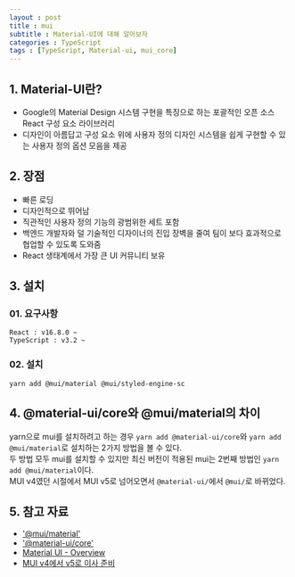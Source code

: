 ```yaml
---
layout : post
title : mui
subtitle : Material-UI에 대해 알아보자
categories : TypeScript
tags : [TypeScript, Material-ui, mui_core]
---
```


## 1. Material-UI란?
- Google의 Material Design 시스템 구현을 특징으로 하는 포괄적인 오픈 소스 React 구성 요소 라이브러리   
- 디자인이 아름답고 구성 요소 위에 사용자 정의 디자인 시스템을 쉽게 구현할 수 있는 사용자 정의 옵션 모음을 제공

## 2. 장점
- 빠른 로딩
- 디자인적으로 뛰어남
- 직관적인 사용자 정의 기능의 광범위한 세트 포함
- 백엔드 개발자와 덜 기술적인 디자이너의 진입 장벽을 줄여 팀이 보다 효과적으로 협업할 수 있도록 도와줌
- React 생태계에서 가장 큰 UI 커뮤니티 보유

## 3. 설치

### 01. 요구사항

```
React : v16.8.0 ~
TypeScript : v3.2 ~
```

### 02. 설치

```
yarn add @mui/material @mui/styled-engine-sc
```

## 4. @material-ui/core와 @mui/material의 차이
yarn으로 mui를 설치하려고 하는 경우 `yarn add @material-ui/core`와 `yarn add @mui/material`로 설치하는 2가지 방법을 볼 수 있다.   
두 방법 모두 mui를 설치할 수 있지만 최신 버전이 적용된 mui는 2번째 방법인 `yarn add @mui/material`이다.   
MUI v4였던 시절에서 MUI v5로 넘어오면서 `@material-ui/`에서 `@mui/`로 바뀌었다.

## 5. 참고 자료
- ['@mui/material'](https://yarnpkg.com/package/@mui/material)
- ['@material-ui/core'](https://yarnpkg.com/package/@material-ui/core#readme)
- [Material UI - Overview](https://mui.com/material-ui/getting-started/overview/)
- [MUI v4에서 v5로 이사 준비](https://dev.classmethod.jp/articles/prepare-to-move-mui-v4-to-v5/)